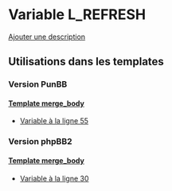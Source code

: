 # Variable L_REFRESH
[Ajouter une description](https://fa-tvars.appspot.com/var/L_REFRESH)

## Utilisations dans les templates

### Version PunBB

#### [Template merge_body](punbb/merge_body.md)
* [Variable &agrave; la ligne 55](../punbb/merge_body.tpl#L55)

### Version phpBB2

#### [Template merge_body](subsilver/merge_body.md)
* [Variable &agrave; la ligne 30](../subsilver/merge_body.tpl#L30)